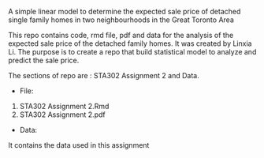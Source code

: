 A simple linear model to determine the expected sale price of detached single family homes in two neighbourhoods in the Great Toronto Area

This repo contains code, rmd file, pdf and data for the analysis of the expected sale price of the detached family homes. It was created by Linxia Li. The purpose is to create a repo that build statistical model to analyze and predict the sale price.

The sections of repo are : STA302 Assignment 2 and Data.

* File:

1. STA302 Assignment 2.Rmd
2. STA302 Assignment 2.pdf

* Data:

 It contains the data used in this assignment
